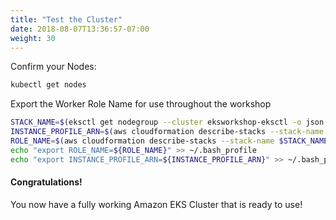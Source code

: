 ```yaml
---
title: "Test the Cluster"
date: 2018-08-07T13:36:57-07:00
weight: 30
---
```


Confirm your Nodes:

```bash
kubectl get nodes
```

Export the Worker Role Name for use throughout the workshop

```bash
STACK_NAME=$(eksctl get nodegroup --cluster eksworkshop-eksctl -o json | jq -r '.[].StackName')
INSTANCE_PROFILE_ARN=$(aws cloudformation describe-stacks --stack-name $STACK_NAME | jq -r '.Stacks[].Outputs[] | select(.OutputKey=="InstanceProfileARN") | .OutputValue')
ROLE_NAME=$(aws cloudformation describe-stacks --stack-name $STACK_NAME | jq -r '.Stacks[].Outputs[] | select(.OutputKey=="InstanceRoleARN") | .OutputValue' | cut -f2 -d/)
echo "export ROLE_NAME=${ROLE_NAME}" >> ~/.bash_profile
echo "export INSTANCE_PROFILE_ARN=${INSTANCE_PROFILE_ARN}" >> ~/.bash_profile
```

#### Congratulations!

You now have a fully working Amazon EKS Cluster that is ready to use!
